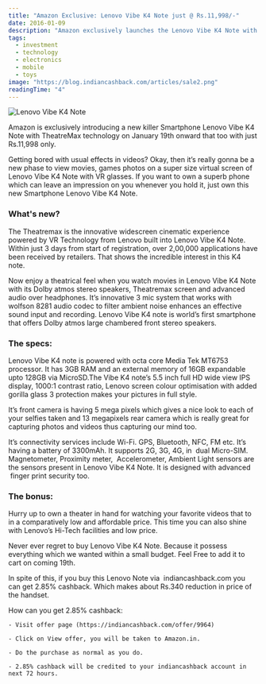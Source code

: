 ```yaml
---
title: "Amazon Exclusive: Lenovo Vibe K4 Note just @ Rs.11,998/-"
date: 2016-01-09
description: "Amazon exclusively launches the Lenovo Vibe K4 Note with TheatreMax technology on January 19th for just Rs.11,998. Experience movies and games on a super-size virtual screen with VR glasses and Dolby Atmos stereo speakers."
tags:
  - investment
  - technology
  - electronics
  - mobile
  - toys
image: "https://blog.indiancashback.com/articles/sale2.png"
readingTime: "4"
---
```


![Lenovo Vibe K4 Note](https://blog.indiancashback.com/articles/sale2.png)


Amazon is exclusively introducing a new killer Smartphone Lenovo Vibe K4 Note with TheatreMax technology on January 19th onward that too with just Rs.11,998 only.

Getting bored with usual effects in videos? Okay, then it’s really gonna be a new phase to view movies, games photos on a super size virtual screen of Lenovo Vibe K4 Note with VR glasses. If you want to own a superb phone which can leave an impression on you whenever you hold it, just own this new Smartphone Lenovo Vibe K4 Note.
### **What\'s new?**
The Theatremax is the innovative widescreen cinematic experience powered by VR Technology from Lenovo built into Lenovo Vibe K4 Note. Within just 3 days from start of registration, over 2,00,000 applications have been received by retailers. That shows the incredible interest in this K4 note.

Now enjoy a theatrical feel when you watch movies in Lenovo Vibe K4 Note with its Dolby atmos stereo speakers, Theatremax screen and advanced audio over headphones. It’s innovative 3 mic system that works with wolfson 8281 audio codec to filter ambient noise enhances an effective sound input and recording. Lenovo Vibe K4 note is world’s first smartphone that offers Dolby atmos large chambered front stereo speakers.
### **The specs:**
Lenovo Vibe K4 note is powered with octa core Media Tek MT6753 processor. It has 3GB RAM and an external memory of 16GB expandable upto 128GB via MicroSD.The Vibe K4 note’s 5.5 inch full HD wide view IPS display, 1000:1 contrast ratio, Lenovo screen colour optimisation with added gorilla glass 3 protection makes your pictures in full style.

It’s front camera is having 5 mega pixels which gives a nice look to each of your selfies taken and 13 megapixels rear camera which is really great for capturing photos and videos thus capturing our mind too.

It’s connectivity services include Wi-Fi. GPS, Bluetooth, NFC, FM etc. It’s having a battery of 3300mAh. It supports 2G, 3G, 4G, in  dual Micro-SIM. Magnetometer, Proximity meter,  Accelerometer, Ambient Light sensors are the sensors present in Lenovo Vibe K4 Note. It is designed with advanced  finger print security too.
### The bonus:
Hurry up to own a theater in hand for watching your favorite videos that to in a comparatively low and affordable price. This time you can also shine with Lenovo’s Hi-Tech facilities and low price.

Never ever regret to buy Lenovo Vibe K4 Note. Because it possess everything which we wanted within a small budget. Feel Free to add it to cart on coming 19th.

In spite of this, if you buy this Lenovo Note via  indiancashback.com you can get 2.85% cashback. Which makes about Rs.340 reduction in price of the handset.

How can you get 2.85% cashback:

	- Visit offer page (https://indiancashback.com/offer/9964)

	- Click on View offer, you will be taken to Amazon.in.

	- Do the purchase as normal as you do.

	- 2.85% cashback will be credited to your indiancashback account in next 72 hours.
